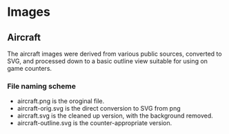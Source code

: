 # Images


## Aircraft

The aircraft images were derived from various public sources,
converted to SVG, and processed down to a basic outline view
suitable for using on game counters.

### File naming scheme

- aircraft.png is the oroginal file.
- aircraft-orig.svg is the direct conversion to SVG from png
- aircraft.svg is the cleaned up version, with the background removed.
- aircraft-outline.svg is the counter-appropriate version.